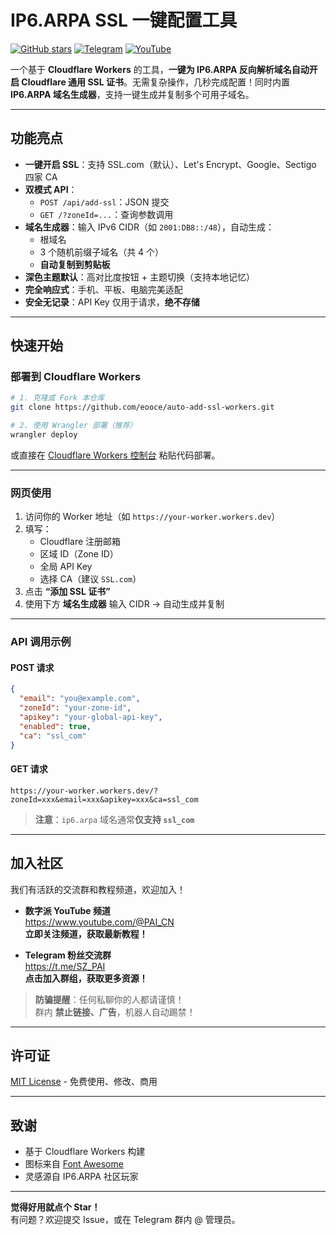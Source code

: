 # IP6.ARPA SSL 一键配置工具

[![GitHub stars](https://img.shields.io/github/stars/eooce/auto-add-ssl-workers?style=social)](https://github.com/eooce/auto-add-ssl-workers) [![Telegram](https://img.shields.io/badge/%E5%8A%A0%E5%85%A5Telegram-%E7%BE%A4%E7%BB%84-blue?logo=telegram)](https://t.me/SZ_PAI) [![YouTube](httpsimg.shields.io/badge/%E8%AE%A2%E9%98%85-%E6%95%B0%E5%AD%97%E6%B4%BE-red?logo=youtube)](https://www.youtube.com/@PAI_CN)

一个基于 **Cloudflare Workers** 的工具，**一键为 IP6.ARPA 反向解析域名自动开启 Cloudflare 通用 SSL 证书**。无需复杂操作，几秒完成配置！同时内置 **IP6.ARPA 域名生成器**，支持一键生成并复制多个可用子域名。

---

## 功能亮点

- **一键开启 SSL**：支持 SSL.com（默认）、Let's Encrypt、Google、Sectigo 四家 CA
- **双模式 API**：
  - `POST /api/add-ssl`：JSON 提交
  - `GET /?zoneId=...`：查询参数调用
- **域名生成器**：输入 IPv6 CIDR（如 `2001:DB8::/48`），自动生成：
  - 根域名
  - 3 个随机前缀子域名（共 4 个）
  - **自动复制到剪贴板**
- **深色主题默认**：高对比度按钮 + 主题切换（支持本地记忆）
- **完全响应式**：手机、平板、电脑完美适配
- **安全无记录**：API Key 仅用于请求，**绝不存储**

---

## 快速开始

### 部署到 Cloudflare Workers

```bash
# 1. 克隆或 Fork 本仓库
git clone https://github.com/eooce/auto-add-ssl-workers.git

# 2. 使用 Wrangler 部署（推荐）
wrangler deploy
```

或直接在 [Cloudflare Workers 控制台](https://dash.cloudflare.com/) 粘贴代码部署。

---

### 网页使用

1. 访问你的 Worker 地址（如 `https://your-worker.workers.dev`）
2. 填写：
   - Cloudflare 注册邮箱
   - 区域 ID（Zone ID）
   - 全局 API Key
   - 选择 CA（建议 `SSL.com`）
3. 点击 **“添加 SSL 证书”**
4. 使用下方 **域名生成器** 输入 CIDR → 自动生成并复制

---

### API 调用示例

#### POST 请求
```json
{
  "email": "you@example.com",
  "zoneId": "your-zone-id",
  "apikey": "your-global-api-key",
  "enabled": true,
  "ca": "ssl_com"
}
```

#### GET 请求
```
https://your-worker.workers.dev/?zoneId=xxx&email=xxx&apikey=xxx&ca=ssl_com
```

> **注意**：`ip6.arpa` 域名通常**仅支持 `ssl_com`**

---

## 加入社区

我们有活跃的交流群和教程频道，欢迎加入！

- **数字派 YouTube 频道**  
  https://www.youtube.com/@PAI_CN  
  **立即关注频道，获取最新教程！**

- **Telegram 粉丝交流群**  
  https://t.me/SZ_PAI  
  **点击加入群组，获取更多资源！**

> **防骗提醒**：任何私聊你的人都请谨慎！  
> 群内 **禁止链接、广告**，机器人自动踢禁！

---

## 许可证

[MIT License](LICENSE) - 免费使用、修改、商用

---

## 致谢

- 基于 Cloudflare Workers 构建
- 图标来自 [Font Awesome](https://fontawesome.com)
- 灵感源自 IP6.ARPA 社区玩家

---

**觉得好用就点个 Star！**  
有问题？欢迎提交 Issue，或在 Telegram 群内 @ 管理员。
